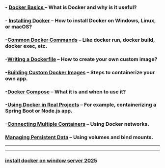 ### - [Docker Basics ](./doc/docker_basic.md) –   What is Docker and why is it useful?

### - [Installing Docker](./doc/Installing_Docker.md) – How to install Docker on Windows, Linux, or macOS?

### -[Common Docker Commands](./doc/Common_Docker_Commands.md) – Like docker run, docker build, docker exec, etc.

### -[Writing a Dockerfile](./doc/Writing_Dockerfile.md) – How to create your own custom image?

### -[Building Custom Docker Images](./doc/Building_Custom_Docker_Images.md) – Steps to containerize your own app.

### -[Docker Compose](./doc/Docker_Compose.md) – What it is and when to use it?

### -[Using Docker in Real Projects](./doc/Docker_in_Projects.md) – For example, containerizing a Spring Boot or Node.js app.

### -[Connecting Multiple Containers](./Connecting_Multiple_Containers.md) – Using Docker networks.

### [Managing Persistent Data](./Managing_Persistent_Data.md) – Using volumes and bind mounts.

***********************
***********************

### [install docker on window server 2025](./doc/window_server_2025.md)
